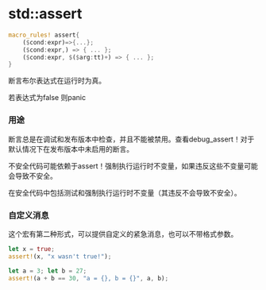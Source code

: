# std::assert

```rust
macro_rules! assert{
	($cond:expr)=>{...};
	($cond:expr,) => { ... };
    ($cond:expr, $($arg:tt)+) => { ... };
}
```

断言布尔表达式在运行时为真。

若表达式为false  则panic

### 用途

断言总是在调试和发布版本中检查，并且不能被禁用。查看debug_assert！对于默认情况下在发布版本中未启用的断言。

不安全代码可能依赖于assert！强制执行运行时不变量，如果违反这些不变量可能会导致不安全。

在安全代码中包括测试和强制执行运行时不变量（其违反不会导致不安全）。

### 自定义消息

这个宏有第二种形式，可以提供自定义的紧急消息，也可以不带格式参数。

```rust
let x = true;
assert!(x, "x wasn't true!");

let a = 3; let b = 27;
assert!(a + b == 30, "a = {}, b = {}", a, b);
```


